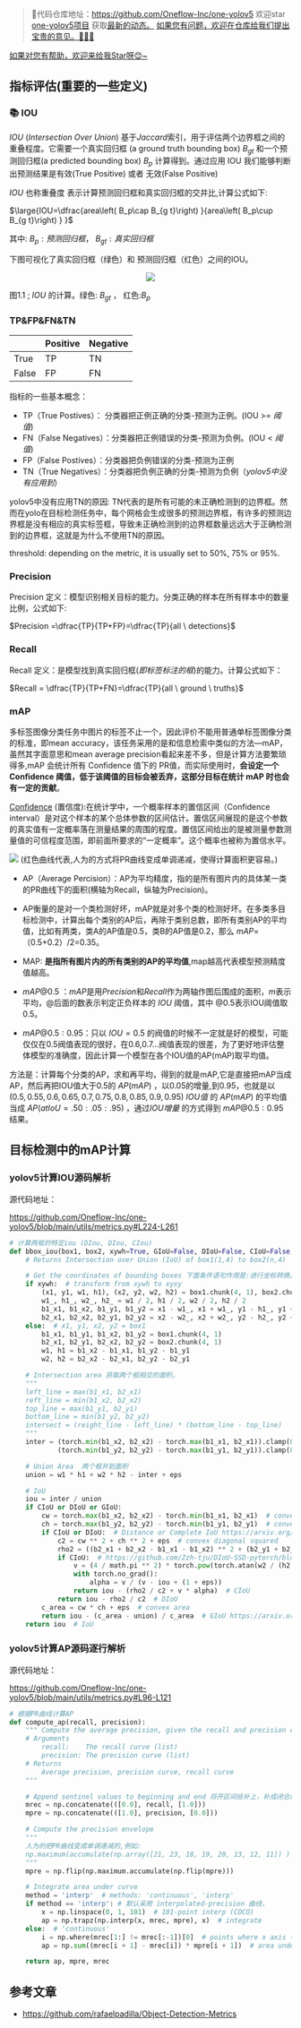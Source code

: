 
>🎉代码仓库地址：<a href="https://github.com/Oneflow-Inc/one-yolov5" target="blank">https://github.com/Oneflow-Inc/one-yolov5</a>
欢迎star [one-yolov5项目](https://github.com/Oneflow-Inc/one-yolov5) 获取<a href="https://github.com/Oneflow-Inc/one-yolov5/tags" target="blank" >最新的动态。</a>
<a href="https://github.com/Oneflow-Inc/one-yolov5/issues/new"  target="blank"  >如果您有问题，欢迎在仓库给我们提出宝贵的意见。🌟🌟🌟</a>
<a href="https://github.com/Oneflow-Inc/one-yolov5" target="blank" >
如果对您有帮助，欢迎来给我Star呀😊~  </a>

## 指标评估(重要的一些定义)

### 📚 IOU

$IOU$ (*Intersection Over Union*)  基于*Jaccard*索引，用于评估两个边界框之间的重叠程度。它需要一个真实回归框 (a ground truth bounding box) $B_{gt}$ 和一个预测回归框(a predicted bounding box) $B_{p}$ 计算得到。通过应用 IOU 我们能够判断出预测结果是有效(True Positive) 或者 无效(False Positive) 

$IOU$ 也称重叠度 表示计算预测回归框和真实回归框的交并比,计算公式如下:



$\large{IOU=\dfrac{area\left( B_p\cap B_{g t}\right) }{area\left( B_p\cup B_{g t}\right) }
}$

其中: $B_p:预测回归框$，
$B_{g t}:真实回归框$



下图可视化了真实回归框（绿色）和 预测回归框（红色）之间的IOU。

<center> <img src="https://user-images.githubusercontent.com/35585791/201063982-d966dcd1-0fbc-4c27-98df-3bfdaab9b375.png"> </center>

图1.1 ; $IOU$ 的计算。绿色: $B_{g t}$ ， 红色:$B_{p}$

### TP&FP&FN&TN


|       | Positive | Negative |
| ----- | -------- | -------- |
| True  | TP       | TN       |
| False | FP       | FN       |

指标的一些基本概念：

- TP（True Postives）： 分类器把正例正确的分类-预测为正例。(IOU >=  _阈值_)
- FN（False Negatives）：分类器把正例错误的分类-预测为负例。(IOU <  _阈值_)
- FP（False Postives）：分类器把负例错误的分类-预测为正例
- TN（True Negatives）：分类器把负例正确的分类-预测为负例（*yolov5中没有应用到*）


yolov5中没有应用TN的原因:
TN代表的是所有可能的未正确检测到的边界框。然而在yolo在目标检测任务中，每个网格会生成很多的预测边界框，有许多的预测边界框是没有相应的真实标签框，导致未正确检测到的边界框数量远远大于正确检测到的边界框，这就是为什么不使用TN的原因。


threshold:  depending on the metric, it is usually set to 50%, 75% or 95%.

### Precision

Precision 定义：模型识别相关目标的能力。分类正确的样本在所有样本中的数量比例，公式如下:


$Precision =\dfrac{TP}{TP+FP}=\dfrac{TP}{all \ detections}$

### Recall 

Recall 定义：是模型找到真实回归框(*即标签标注的框*)的能力。计算公式如下：

$Recall = \dfrac{TP}{TP+FN}=\dfrac{TP}{all \ ground \ truths}$


### mAP

 多标签图像分类任务中图片的标签不止一个，因此评价不能用普通单标签图像分类的标准，即mean accuracy，该任务采用的是和信息检索中类似的方法—mAP，虽然其字面意思和mean average precision看起来差不多，但是计算方法要繁琐得多,mAP 会统计所有 Confidence 值下的 PR值，而实际使用时，**会设定一个 Confidence 阈值，低于该阈值的目标会被丢弃，这部分目标在统计 mAP 时也会有一定的贡献**。 

[Confidence](https://baike.baidu.com/item/%E7%BD%AE%E4%BF%A1%E5%BA%A6/7908802?fr=aladdin)
(置信度):在统计学中，一个概率样本的置信区间（Confidence interval）是对这个样本的某个总体参数的区间估计。置信区间展现的是这个参数的真实值有一定概率落在测量结果的周围的程度。置信区间给出的是被测量参数测量值的可信程度范围，即前面所要求的“一定概率”。这个概率也被称为置信水平。 

<img src="https://user-images.githubusercontent.com/35585791/201064243-9aaaeee4-899a-4d8e-a4ce-498ebc6811ab.png">
(红色曲线代表,人为的方式将PR曲线变成单调递减，使得计算面积更容易。)

- AP（Average Percision）：AP为平均精度，指的是所有图片内的具体某一类的PR曲线下的面积(横轴为Recall，纵轴为Precision)。
- AP衡量的是对一个类检测好坏，mAP就是对多个类的检测好坏。在多类多目标检测中，计算出每个类别的AP后，再除于类别总数，即所有类别AP的平均值，比如有两类，类A的AP值是0.5，类B的AP值是0.2，那么 $mAP$=（0.5+0.2）/2=0.35。
- MAP: **是指所有图片内的所有类别的AP的平均值**,map越高代表模型预测精度值越高。
- $mAP@0.5$ ：$mAP$是用$Precision$和$Recall$作为两轴作图后围成的面积，$m$表示平均，@后面的数表示判定正负样本的 $IOU$ 阈值，其中 @0.5表示IOU阈值取0.5。

- $mAP@0.5:0.95$：只以 $IOU=0.5$ 的阀值的时候不一定就是好的模型，可能仅仅在0.5阀值表现的很好，在0.6,0.7...阀值表现的很差，为了更好地评估整体模型的准确度，因此计算一个模型在各个IOU值的AP(mAP)取平均值。

方法是：计算每个分类的AP，求和再平均，得到的就是mAP,它是直接把mAP当成AP，然后再把IOU值大于0.5的 $AP(mAP)$ ，以0.05的增量,到0.95，也就是以 $(0.5, 0.55, 0.6, 0.65, 0.7, 0.75, 0.8, 0.85, 0.9, 0.95)$ $IOU值$ 的 $AP(mAP)$ 的平均值当成 $AP(at IoU=.50:.05:.95)$ ，通过$IOU增量$ 的方式得到  $mAP@0.5:0.95$ 结果。


## 目标检测中的mAP计算 

### yolov5计算IOU源码解析
源代码地址：

https://github.com/Oneflow-Inc/one-yolov5/blob/main/utils/metrics.py#L224-L261



```python 
# 计算两框的特定iou (DIou, DIou, CIou) 
def bbox_iou(box1, box2, xywh=True, GIoU=False, DIoU=False, CIoU=False, eps=1e-7):
    # Returns Intersection over Union (IoU) of box1(1,4) to box2(n,4)

    # Get the coordinates of bounding boxes 下面条件语句作用是:进行坐标转换从而获取yolo格式边界框的坐标
    if xywh:  # transform from xywh to xyxy
        (x1, y1, w1, h1), (x2, y2, w2, h2) = box1.chunk(4, 1), box2.chunk(4, 1)
        w1_, h1_, w2_, h2_ = w1 / 2, h1 / 2, w2 / 2, h2 / 2
        b1_x1, b1_x2, b1_y1, b1_y2 = x1 - w1_, x1 + w1_, y1 - h1_, y1 + h1_
        b2_x1, b2_x2, b2_y1, b2_y2 = x2 - w2_, x2 + w2_, y2 - h2_, y2 + h2_
    else:  # x1, y1, x2, y2 = box1
        b1_x1, b1_y1, b1_x2, b1_y2 = box1.chunk(4, 1)
        b2_x1, b2_y1, b2_x2, b2_y2 = box2.chunk(4, 1)
        w1, h1 = b1_x2 - b1_x1, b1_y2 - b1_y1
        w2, h2 = b2_x2 - b2_x1, b2_y2 - b2_y1

    # Intersection area 获取两个框相交的面积。
    """
    left_line = max(b1_x1, b2_x1)
    reft_line = min(b1_x2, b2_x2)
    top_line = max(b1_y1, b2_y1)
    bottom_line = min(b1_y2, b2_y2)
    intersect = (reight_line - left_line) * (bottom_line - top_line)
    """
    inter = (torch.min(b1_x2, b2_x2) - torch.max(b1_x1, b2_x1)).clamp(0) * \
            (torch.min(b1_y2, b2_y2) - torch.max(b1_y1, b2_y1)).clamp(0)

    # Union Area  两个框并到面积
    union = w1 * h1 + w2 * h2 - inter + eps

    # IoU 
    iou = inter / union
    if CIoU or DIoU or GIoU:
        cw = torch.max(b1_x2, b2_x2) - torch.min(b1_x1, b2_x1)  # convex (smallest enclosing box) width
        ch = torch.max(b1_y2, b2_y2) - torch.min(b1_y1, b2_y1)  # convex height
        if CIoU or DIoU:  # Distance or Complete IoU https://arxiv.org/abs/1911.08287v1
            c2 = cw ** 2 + ch ** 2 + eps  # convex diagonal squared
            rho2 = ((b2_x1 + b2_x2 - b1_x1 - b1_x2) ** 2 + (b2_y1 + b2_y2 - b1_y1 - b1_y2) ** 2) / 4  # center dist ** 2
            if CIoU:  # https://github.com/Zzh-tju/DIoU-SSD-pytorch/blob/master/utils/box/box_utils.py#L47
                v = (4 / math.pi ** 2) * torch.pow(torch.atan(w2 / (h2 + eps)) - torch.atan(w1 / (h1 + eps)), 2)
                with torch.no_grad():
                    alpha = v / (v - iou + (1 + eps))
                return iou - (rho2 / c2 + v * alpha)  # CIoU
            return iou - rho2 / c2  # DIoU
        c_area = cw * ch + eps  # convex area
        return iou - (c_area - union) / c_area  # GIoU https://arxiv.org/pdf/1902.09630.pdf
    return iou  # IoU
```
### yolov5计算AP源码逐行解析

源代码地址：
 
https://github.com/Oneflow-Inc/one-yolov5/blob/main/utils/metrics.py#L96-L121

```python
# 根据PR曲线计算AP 
def compute_ap(recall, precision):
    """ Compute the average precision, given the recall and precision curves
    # Arguments
        recall:    The recall curve (list)
        precision: The precision curve (list)
    # Returns
        Average precision, precision curve, recall curve
    """

    # Append sentinel values to beginning and end 将开区间给补上，补成闭合的区间。
    mrec = np.concatenate(([0.0], recall, [1.0])) 
    mpre = np.concatenate(([1.0], precision, [0.0]))

    # Compute the precision envelope 
    """
    人为的把PR曲线变成单调递减的,例如:
    np.maximum(accumulate(np.array([21, 23, 18, 19, 20, 13, 12, 11]) ) => np.array([23, 23, 20, 20, 20, 13, 12, 11])
    """
    mpre = np.flip(np.maximum.accumulate(np.flip(mpre)))

    # Integrate area under curve
    method = 'interp'  # methods: 'continuous', 'interp'
    if method == 'interp': # 默认采用 interpolated-precision 曲线，
        x = np.linspace(0, 1, 101)  # 101-point interp (COCO)
        ap = np.trapz(np.interp(x, mrec, mpre), x)  # integrate
    else:  # 'continuous'
        i = np.where(mrec[1:] != mrec[:-1])[0]  # points where x axis (recall) changes
        ap = np.sum((mrec[i + 1] - mrec[i]) * mpre[i + 1])  # area under curve

    return ap, mpre, mrec
```

## 参考文章

- https://github.com/rafaelpadilla/Object-Detection-Metrics

